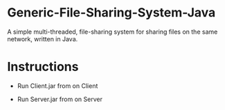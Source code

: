 # Generic-File-Sharing-System-Java

A simple multi-threaded, file-sharing system for sharing files on the same network, written in Java.

# Instructions

* Run Client.jar from on Client

* Run Server.jar from on Server
